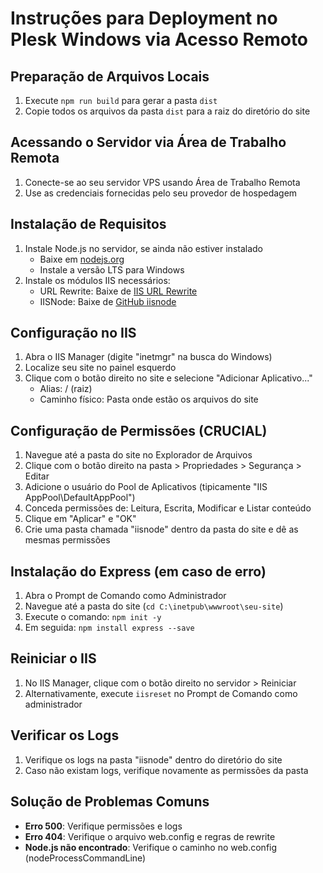 
# Instruções para Deployment no Plesk Windows via Acesso Remoto

## Preparação de Arquivos Locais
1. Execute `npm run build` para gerar a pasta `dist`
2. Copie todos os arquivos da pasta `dist` para a raiz do diretório do site

## Acessando o Servidor via Área de Trabalho Remota
1. Conecte-se ao seu servidor VPS usando Área de Trabalho Remota
2. Use as credenciais fornecidas pelo seu provedor de hospedagem

## Instalação de Requisitos
1. Instale Node.js no servidor, se ainda não estiver instalado
   - Baixe em [nodejs.org](https://nodejs.org/)
   - Instale a versão LTS para Windows
2. Instale os módulos IIS necessários:
   - URL Rewrite: Baixe de [IIS URL Rewrite](https://www.iis.net/downloads/microsoft/url-rewrite)
   - IISNode: Baixe de [GitHub iisnode](https://github.com/Azure/iisnode/releases)

## Configuração no IIS
1. Abra o IIS Manager (digite "inetmgr" na busca do Windows)
2. Localize seu site no painel esquerdo
3. Clique com o botão direito no site e selecione "Adicionar Aplicativo..."
   - Alias: / (raiz)
   - Caminho físico: Pasta onde estão os arquivos do site

## Configuração de Permissões (CRUCIAL)
1. Navegue até a pasta do site no Explorador de Arquivos
2. Clique com o botão direito na pasta > Propriedades > Segurança > Editar
3. Adicione o usuário do Pool de Aplicativos (tipicamente "IIS AppPool\DefaultAppPool")
4. Conceda permissões de: Leitura, Escrita, Modificar e Listar conteúdo
5. Clique em "Aplicar" e "OK"
6. Crie uma pasta chamada "iisnode" dentro da pasta do site e dê as mesmas permissões

## Instalação do Express (em caso de erro)
1. Abra o Prompt de Comando como Administrador
2. Navegue até a pasta do site (`cd C:\inetpub\wwwroot\seu-site`)
3. Execute o comando: `npm init -y`
4. Em seguida: `npm install express --save`

## Reiniciar o IIS
1. No IIS Manager, clique com o botão direito no servidor > Reiniciar
2. Alternativamente, execute `iisreset` no Prompt de Comando como administrador

## Verificar os Logs
1. Verifique os logs na pasta "iisnode" dentro do diretório do site
2. Caso não existam logs, verifique novamente as permissões da pasta

## Solução de Problemas Comuns
- **Erro 500**: Verifique permissões e logs
- **Erro 404**: Verifique o arquivo web.config e regras de rewrite
- **Node.js não encontrado**: Verifique o caminho no web.config (nodeProcessCommandLine)
